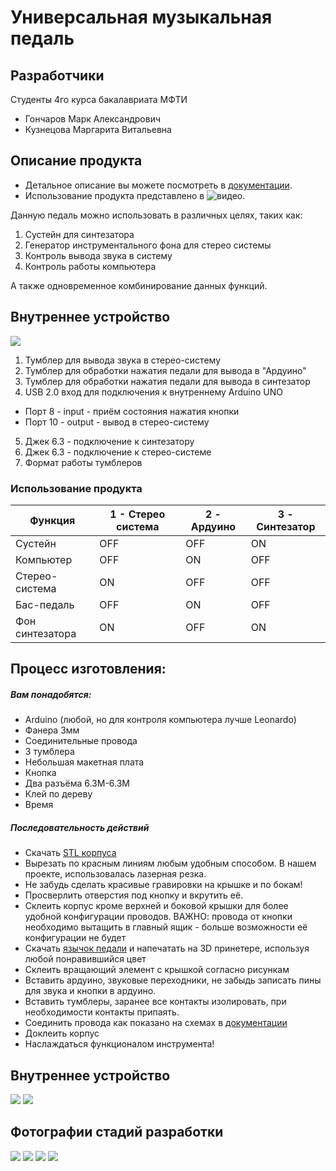 # Универсальная музыкальная педаль

## Разработчики

Студенты 4го курса бакалавриата МФТИ

* Гончаров Марк Александрович
* Кузнецова Маргарита Витальевна

## Описание продукта

* Детальное описание вы можете посмотреть в [документации](Description.pdf).
* Использование продукта представлено в ![видео](https://disk.yandex.ru/i/_qlnVe1XMdRhBA).

Данную педаль можно использовать в различных целях, таких как:

1. Сустейн для синтезатора
2. Генератор инструментального фона для стерео системы
3. Контроль вывода звука в систему
4. Контроль работы компьютера 

А также одновременное комбинирование данных функций.

## Внутреннее устройство

![](back.jpg)

1. Тумблер для вывода звука в стерео-систему
2. Тумблер для обработки нажатия педали для вывода в "Ардуино"
3. Тумблер для обработки нажатия педали для вывода в синтезатор
4. USB 2.0 вход для подключения к внутреннему Arduino UNO
* Порт 8 - input - приём состояния нажатия кнопки
* Порт 10 - output - вывод в стерео-систему
5. Джек 6.3 - подключение к синтезатору
6. Джек 6.3 - подключение к стерео-системе
7. Формат работы тумблеров

### Использование продукта

| Функция | 1 - Стерео система | 2 - Ардуино | 3 - Синтезатор | 
|----------|----------|----------|----------|
| Сустейн | OFF | OFF | ON | 
| Компьютер | OFF | ON | OFF | 
| Стерео-система | ON |OFF | OFF | 
| Бас-педаль | OFF | ON | OFF | 
| Фон синтезатора  | ON | OFF | ON | 

## Процесс изготовления:

##### Вам понадобятся:
* Arduino (любой, но для контроля компьютера лучше Leonardo)
* Фанера 3мм
* Соединительные провода
* 3 тумблера
* Небольшая макетная плата
* Кнопка
* Два разъёма 6.3M-6.3M
* Клей по дереву
* Время

##### Последовательность действий
* Скачать [STL корпуса](Pedal_v2.STL)
* Вырезать по красным линиям любым удобным способом. В нашем проекте, использовалась лазерная резка.
* Не забудь сделать красивые гравировки на крышке и по бокам!
* Просверлить отверстия под кнопку и вкрутить её.
* Склеить корпус кроме верхней и боковой крышки для более удобной конфигурации проводов. ВАЖНО: провода от кнопки необходимо вытащить в главный ящик - больше возможности её конфигурации не будет
* Скачать [язычок педали](tube_v2.STL) и напечатать на 3D принетере, используя любой понравившийся цвет
* Склеить вращающий элемент с крышкой согласно рисункам
* Вставить ардуино, звуковые переходники, не забыдь записать пины для звука и кнопки в ардуино.
* Вставить тумблеры, заранее все контакты изолировать, при необходимости контакты припаять.
* Соединить провода как показано на схемах в [документации](Description.pdf)
* Доклеить корпус
* Наслаждаться функционалом инструмента!

## Внутреннее устройство

![](inside.jpg)
![](inside2.jpg)

## Фотографии стадий разработки

![](old4.jpg)
![](old3.jpg)
![](old2.jpg)
![](old1.jpg)

